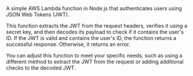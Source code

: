 A simple AWS Lambda function in Node.js that authenticates users using JSON Web Tokens (JWT).

This function extracts the JWT from the request headers, verifies it using a secret key, and then decodes its payload to check if it contains the user's ID. If the JWT is valid and contains the user's ID, the function returns a successful response. Otherwise, it returns an error.

You can adjust this function to meet your specific needs, such as using a different method to extract the JWT from the request or adding additional checks to the decoded JWT.